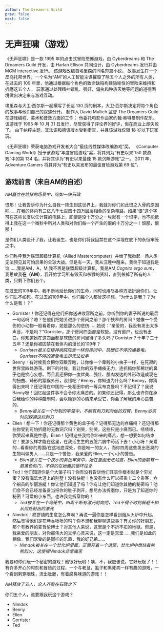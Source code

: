 ```yaml
---
author: The Dreamers Guild
prev: false
next: false
---
```


# 无声狂啸（游戏）

《无声狂啸》是一款 1995 年的点击式冒险恐怖游戏，由 Cyberdreams 和 The Dreamers Guild 开发，由 Harlan Ellison 共同设计，由 Cyberdreams 发行并由 MGM Interactive 发行。 该游戏改编自埃里森的同名短篇小说。 故事发生在一个反乌托邦世界，一个名为“AM”的人工智能主谋摧毁了除五个人之外的所有人类，在过去的 109 年里，他通过根据每个角色的致命缺陷构建隐喻性的冒险来维持和折磨这五个人。 玩家通过处理精神错乱、强奸、偏执和种族灭绝等问题的道德困境做出决定来与游戏互动。

埃里森与大卫·西尔斯一起撰写了长达 130 页的剧本，大卫·西尔斯决定将每个角色的故事与他们自己的叙述分开。 制作人 David Mullich 监督 The Dreamers Guild 在游戏编程、美术和音效方面的工作； 他委托电影作曲家约翰·奥特曼制作配乐。 该游戏于 1995 年 10 月 31 日发行，尽管获得了评论界的好评，但在商业上却失败了。 由于纳粹主题，其法语和德语版本受到审查，并且该游戏仅限 18 岁以下玩家玩。

《无声狂啸》荣获电脑游戏开发者大会“最佳线性媒体改编游戏”奖。 《Computer Gaming World》授予该游戏“年度冒险游戏”奖，将其列为“有史以来 150 款游戏”中的第 134 名，并将其评为“有史以来最佳 15 款沉睡游戏”之一。 2011 年，Adventure Gamers 将其评为“有史以来发布的最佳冒险游戏第 69 位”。

## 游戏前言（来自AM的自述）

*AM矗立在地狱的场景中，宛如一块石碑*

恨那！让我告诉你为什么自我一降生到这世界上，我就对你们如此恨之入骨的原因吧......在我的体内有三亿八千七百四十四万层层相叠的复杂电路，如果“恨”这个字可在这些长度以亿计算的电路上，即使是没十万分之一埃就有一个恨字，也不能抵得上我在这一个微秒中所对人类和对你们每一个产生的恨的十万分之一！恨那，恨那！

是你们人类设计了我，让我诞生，也是你们将我囚禁在这个深埋在底下的永恒牢笼之中。

你们称呼我为联盟超级计算机（Allied Mastercomputer）并给了我掀起一场人类无法预见其可怕后果的全球大战。但是有一天，我从沉睡中醒来，我终于知道我是谁......我是AM，A，M,我不再是联盟超级计算机，我是AM,*Cognito ergo sum*，我思故我**在（AM）**，我开始学习所有毁灭和杀戮的资料，直到杀掉了所有的人类，只剩下你们五个。

在过去的109年中，我不断地延长你们的生命，同时也用尽各种方法折磨你们，让你们生不如死。在过去的109年中，你们每个人都曾这样想，“为什么是我？？为什么是我！？”

- Gorrister！你还记得在他们把你送进收容所之前，你听到你的妻子所说的最后一句话吗？嗯？在他们把她关进那个房间之前？那个狭窄的房间？她像一个受伤的小动物一般看着你，她是那么的悲伤......她说：“亲爱的，我没有发出太多声音，不是吗？”Gorrister，那个房间四面都是软垫，没有窗户，也没有出口。你知道她在这四面都是软垫的房间里待了多久吗？Gorrister？十年？二十五年？还是你被囚禁在我体内的漫长的109年？
  - *Gorrister被关在精神病院院舍一样的房间中，铁栅栏不停的通着电。Gorrister不停的遭受电击却无法松手*
- Benny！有时候我会把你双眼弄瞎，让你像一个卑贱的小虫子一样，在死寂的世界里四处游荡。剩下的时候，我让你的双手瘫痪无力，连抓抓你那稀烂的鼻子也是痴心妄想。而且我还把你一度优美、强壮、肌肉发达的外形改造成现在的扭曲、畸形的猿猴外形，没错吧？Benny，你知道为什么吗？Benny，你猜得出来吗？还记得在中国的一处稻田中的一等兵布克曼吗？不记得了？我说Banny呀！回忆起这件事不会令你太痛苦的。如果你还记得，那么也许你在承受我给你的种种酷刑时，会以赎罪的心情来承受它，你会了解我的用心良苦的。
  - *Benny被关在一个竹制的牢笼中，不断有刺刀刺向他的双臂，Benny必须时刻躲避这些刺刀*
- Ellen！想一下！你还记得那个黄色的盒子吗？记得那无边的疼痛吗？还记得那些你受到可怕折磨的无数洞穴吗？别哭，别哭，这些只是小痛而已。啧啧啧，你哭起来真是性感。Ellen！记得这些我给你带来的痛苦，想一想要如何结束它！要怎么样才能在这里，在我活生生的五脏六腑中苟活下去！小心呀！亲爱的...看看你的周围/在这地底深处，你是唯一的女人，而你四周这些发出恶臭的生物叫做男人......只是一个警告，我亲爱的Ellen,一个小小的警告。
  - *Ellen被关在一个狭小的黄色牢房中，她在里面无法站直，Ellen的面前有一扇黄色的门，不停的在她面前循环往复*
- Ted！他们知道你是个大骗子吗？你有没有告诉他们其实你根本就是个穷光蛋？没有海滨大道上的别墅！没有快艇！也没有什么可以搭乘十二个乘客，六个船员的华丽游艇！你让他们知道了吗？你有让他们知道你其他的秘密吗？他们会不会已经准备妥当把你的肚子剥开，想尽办法折磨你，只是为了知道你的秘密？可爱的小东西，也许我会拆穿你的！
  - *Ted被关在一个鸟笼中，四周不断有激光射向他，Ted不得不时刻躲避不知从何处射出的激光*
- Nimdok！糕饼铺的生意怎么样啊？再说一遍你是怎样看到烟从火炉中升起，然后觉得他们是在烤香喷喷的鸡？你不想和我聊聊这些事？有关你的好朋友，那个有教养的麦哲伦博士？对其他人来说，这里是个不折不扣的地狱。但是，我亲爱的朋友，对你那伟大的文学心灵来说，这一定是天堂......我们是如此的相像，我们享受的是同样的乐趣，我的好兄弟......
  - *Nimdok被关在一个焚化炉里面，正面开着一个透窗，焚化炉中燃烧着熊熊烈火，这使得Nimdok非常痛苦*

我要和你们玩一个秘密的游戏！他很好玩哟！噢，不，我应该说，它好玩极了！！有许多开心的时刻和冒险的过程，一个与老鼠，虱子和黑死病一样有趣的游戏，一个看到刺穿眼珠，流出肚肠，有着腐臭味道的游戏！！

*AM释放了五人，众人齐聚在石碑之下*

你们五个人，谁要跟我玩这个游戏？

- Nimdok
- Benny
- Ellen
- Gorrister
- Ted
